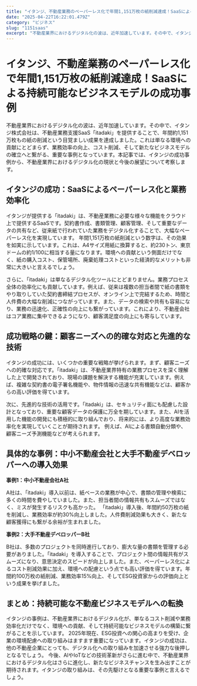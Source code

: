```yaml
---
title: "イタンジ、不動産業務のペーパーレス化で年間1,151万枚の紙削減達成！SaaSによる持続可能なビジネスモデルの成功事例"
date: "2025-04-22T16:22:01.479Z"
category: "ビジネス"
slug: "1151saas"
excerpt: "不動産業界におけるデジタル化の波は、近年加速しています。その中で、イタンジ株式会社は、不動産業務支援SaaS「itadaki」を提供することで、年間約1,151万枚もの紙の削減という目覚ましい成果を達成しました。これは単なる環境への貢献にとどまらず、業務効率の向上、コスト削減、そして新たなビジネスモ..."
---
```


# イタンジ、不動産業務のペーパーレス化で年間1,151万枚の紙削減達成！SaaSによる持続可能なビジネスモデルの成功事例

不動産業界におけるデジタル化の波は、近年加速しています。その中で、イタンジ株式会社は、不動産業務支援SaaS「itadaki」を提供することで、年間約1,151万枚もの紙の削減という目覚ましい成果を達成しました。これは単なる環境への貢献にとどまらず、業務効率の向上、コスト削減、そして新たなビジネスモデルの確立へと繋がる、重要な事例となっています。本記事では、イタンジの成功事例から、不動産業界におけるデジタル化の現状と今後の展望について考察します。


## イタンジの成功：SaaSによるペーパーレス化と業務効率化

イタンジが提供する「itadaki」は、不動産業務に必要な様々な機能をクラウド上で提供するSaaSです。契約書作成、書類管理、顧客管理、そして重要なデータの共有など、従来紙で行われていた業務をデジタル化することで、大幅なペーパーレス化を実現しています。  年間1,151万枚の紙削減という数字は、その効果を如実に示しています。これは、A4サイズ用紙に換算すると、約230トン、東京ドームの約1/100に相当する量になります。環境への貢献という側面だけでなく、紙の購入コスト、保管場所、廃棄処理コストといった経済的なメリットも非常に大きいと言えるでしょう。

さらに、「itadaki」は単なるデジタル化ツールにとどまりません。業務プロセス全体の効率化にも貢献しています。例えば、従来は複数の担当者間で紙の書類をやり取りしていた契約書締結プロセスが、オンライン上で完結するため、時間と人件費の大幅な削減につながっています。また、データの検索や共有も容易になり、業務の迅速化、正確性の向上にも繋がっています。これにより、不動産会社はコア業務に集中できるようになり、顧客満足度の向上にも寄与しています。


## 成功戦略の鍵：顧客ニーズへの的確な対応と先進的な技術

イタンジの成功には、いくつかの重要な戦略が挙げられます。まず、顧客ニーズへの的確な対応です。「itadaki」は、不動産業界特有の業務プロセスを深く理解した上で開発されており、現場の課題を解決する機能が充実しています。例えば、複雑な契約書の電子署名機能や、物件情報の迅速な共有機能などは、顧客からの高い評価を得ています。

次に、先進的な技術の活用です。「itadaki」は、セキュリティ面にも配慮した設計となっており、重要な顧客データの保護に万全を期しています。また、AIを活用した機能の開発にも積極的に取り組んでおり、将来的には、より高度な業務効率化を実現していくことが期待されます。  例えば、AIによる書類自動分類や、顧客ニーズ予測機能などが考えられます。


## 具体的な事例：中小不動産会社と大手不動産デベロッパーへの導入効果

**事例1：中小不動産会社A社**

A社は、「itadaki」導入以前は、紙ベースの業務が中心で、書類の管理や検索に多くの時間を費やしていました。また、担当者間の情報共有もスムーズではなく、ミスが発生するリスクも高かった。 「itadaki」導入後、年間約50万枚の紙を削減し、業務効率が約30%向上しました。人件費削減効果も大きく、新たな顧客獲得にも繋がる余裕が生まれました。


**事例2：大手不動産デベロッパーB社**

B社は、多数のプロジェクトを同時進行しており、膨大な量の書類を管理する必要がありました。「itadaki」を導入することで、プロジェクト間の情報共有がスムーズになり、意思決定のスピードが向上しました。また、ペーパーレス化によるコスト削減効果に加え、環境への配慮という点でも高い評価を得ています。年間約100万枚の紙削減、業務効率15%向上、そしてESG投資家からの評価向上という成果を挙げました。


## まとめ：持続可能な不動産ビジネスモデルへの転換

イタンジの事例は、不動産業界におけるデジタル化が、単なるコスト削減や業務効率化だけでなく、環境への貢献、そして持続可能なビジネスモデルの構築に繋がることを示しています。  2025年現在、ESG投資への関心の高まりを受け、企業の環境配慮への取り組みはますます重要になっています。イタンジの成功は、他の不動産企業にとっても、デジタル化への取り組みを加速させる強力な後押しとなるでしょう。  今後、AIやIoTなどの技術革新がさらに進む中で、不動産業界におけるデジタル化はさらに進化し、新たなビジネスチャンスを生み出すことが期待されます。イタンジの取り組みは、その先駆けとなる重要な事例と言えるでしょう。
